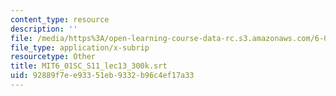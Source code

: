 ```yaml
---
content_type: resource
description: ''
file: /media/https%3A/open-learning-course-data-rc.s3.amazonaws.com/6-01sc-introduction-to-electrical-engineering-and-computer-science-i-spring-2011/92889f7ee93351eb9332b96c4ef17a33_MIT6_01SC_S11_lec13_300k.vtt
file_type: application/x-subrip
resourcetype: Other
title: MIT6_01SC_S11_lec13_300k.srt
uid: 92889f7e-e933-51eb-9332-b96c4ef17a33
---
```

